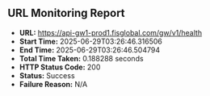 ## URL Monitoring Report

- **URL:** https://api-gw1-prod1.fisglobal.com/gw/v1/health
- **Start Time:** 2025-06-29T03:26:46.316506
- **End Time:** 2025-06-29T03:26:46.504794
- **Total Time Taken:** 0.188288 seconds
- **HTTP Status Code:** 200
- **Status:** Success
- **Failure Reason:** N/A
